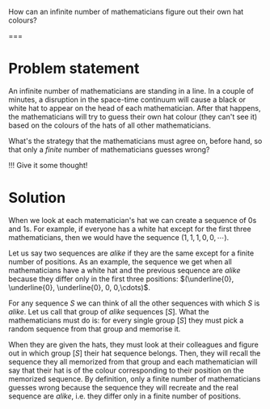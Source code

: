 How can an infinite number of mathematicians figure out their own hat colours?

===

# Problem statement

An infinite number of mathematicians are standing in a line.
In a couple of minutes, a disruption in the space-time continuum will cause a black or white hat to appear on the head of each mathematician.
After that happens, the mathematicians will try to guess their own hat colour (they can't see it) based on the colours of the hats of all other mathematicians.

What's the strategy that the mathematicians must agree on, before hand, so that only a _finite_ number of mathematicians guesses wrong?

!!! Give it some thought!


# Solution

When we look at each matematician's hat we can create a sequence of $0$s and $1$s.
For example, if everyone has a white hat except for the first three mathematicians, then we would have the sequence $(1,1,1,0,0,\cdots)$.

Let us say two sequences are _alike_ if they are the same except for a finite number of positions.
As an example, the sequence we get when all mathematicians have a white hat and the previous sequence are _alike_ because they differ only in the first three positions: $(\underline{0}, \underline{0}, \underline{0}, 0, 0,\cdots)$.

For any sequence $S$ we can think of all the other sequences with which $S$ is _alike_.
Let us call that group of _alike_ sequences $[S]$.
What the mathematicians must do is: for every single group $[S]$ they must pick a random sequence from that group and memorise it.

When they are given the hats, they must look at their colleagues and figure out in which group $[S]$ their hat sequence belongs.
Then, they will recall the sequence they all memorized from that group and each mathematician will say that their hat is of the colour corresponding to their position on the memorized sequence.
By definition, only a finite number of mathematicians guesses wrong because the sequence they will recreate and the real sequence are _alike_, i.e. they differ only in a finite number of positions.
